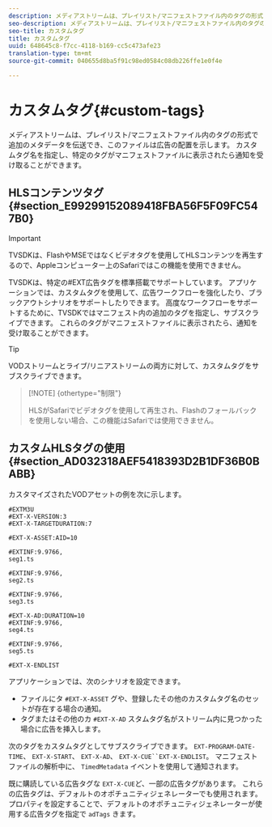 ```yaml
---
description: メディアストリームは、プレイリスト/マニフェストファイル内のタグの形式で追加のメタデータを伝送でき、このファイルは広告の配置を示します。 カスタムタグ名を指定し、特定のタグがマニフェストファイルに表示されたら通知を受け取ることができます。
seo-description: メディアストリームは、プレイリスト/マニフェストファイル内のタグの形式で追加のメタデータを伝送でき、このファイルは広告の配置を示します。 カスタムタグ名を指定し、特定のタグがマニフェストファイルに表示されたら通知を受け取ることができます。
seo-title: カスタムタグ
title: カスタムタグ
uuid: 648645c8-f7cc-4118-b169-cc5c473afe23
translation-type: tm+mt
source-git-commit: 040655d8ba5f91c98ed0584c08db226ffe1e0f4e

---
```



# カスタムタグ{#custom-tags}

メディアストリームは、プレイリスト/マニフェストファイル内のタグの形式で追加のメタデータを伝送でき、このファイルは広告の配置を示します。 カスタムタグ名を指定し、特定のタグがマニフェストファイルに表示されたら通知を受け取ることができます。

## HLSコンテンツタグ {#section_E99299152089418FBA56F5F09FC547B0}

>[!IMPORTANT]
>
>TVSDKは、FlashやMSEではなくビデオタグを使用してHLSコンテンツを再生するので、Appleコンピューター上のSafariではこの機能を使用できません。

TVSDKは、特定の#EXT広告タグを標準搭載でサポートしています。 アプリケーションでは、カスタムタグを使用して、広告ワークフローを強化したり、ブラックアウトシナリオをサポートしたりできます。 高度なワークフローをサポートするために、TVSDKではマニフェスト内の追加のタグを指定し、サブスクライブできます。 これらのタグがマニフェストファイルに表示されたら、通知を受け取ることができます。

>[!TIP]
>
>VODストリームとライブ/リニアストリームの両方に対して、カスタムタグをサブスクライブできます。

>[!NOTE] {othertype=&quot;制限&quot;}
>
>HLSがSafariでビデオタグを使用して再生され、Flashのフォールバックを使用しない場合、この機能はSafariでは使用できません。

## カスタムHLSタグの使用 {#section_AD032318AEF5418393D2B1DF36B0BABB}

カスタマイズされたVODアセットの例を次に示します。

```
#EXTM3U
#EXT-X-VERSION:3
#EXT-X-TARGETDURATION:7
 
#EXT-X-ASSET:AID=10
 
#EXTINF:9.9766,
seg1.ts
 
#EXTINF:9.9766,
seg2.ts
 
#EXTINF:9.9766,
seg3.ts
 
#EXT-X-AD:DURATION=10
#EXTINF:9.9766,
seg4.ts
 
#EXTINF:9.9766,
seg5.ts
 
#EXT-X-ENDLIST
```

アプリケーションでは、次のシナリオを設定できます。

* ファイルにタ `#EXT-X-ASSET` グや、登録したその他のカスタムタグ名のセットが存在する場合の通知。
* タグまたはその他のカ `#EXT-X-AD` スタムタグ名がストリーム内に見つかった場合に広告を挿入します。

次のタグをカスタムタグとしてサブスクライブできます。 `EXT-PROGRAM-DATE-TIME`、 `EXT-X-START`、 `EXT-X-AD`、 `EXT-X-CUE``EXT-X-ENDLIST`。 マニフェストファイルの解析中に、 `TimedMetadata` イベントを使用して通知されます。

既に購読している広告タグな `EXT-X-CUE`ど、一部の広告タグがあります。 これらの広告タグは、デフォルトのオポチュニティジェネレーターでも使用されます。 プロパティを設定することで、デフォルトのオポチュニティジェネレーターが使用する広告タグを指定で `adTags` きます。
